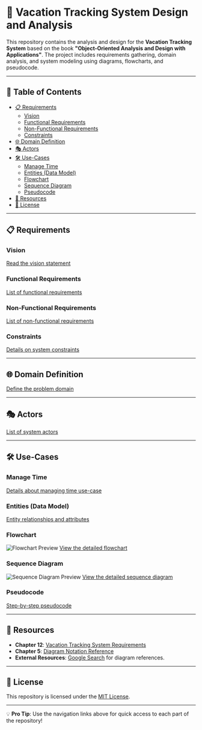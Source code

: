 # 🌴 Vacation Tracking System Design and Analysis

This repository contains the analysis and design for the **Vacation Tracking System** based on the book **"Object-Oriented Analysis and Design with Applications"**. The project includes requirements gathering, domain analysis, and system modeling using diagrams, flowcharts, and pseudocode.

---

## 📖 Table of Contents

- [📋 Requirements](#-requirements)
  - [Vision](#vision)
  - [Functional Requirements](#functional-requirements)
  - [Non-Functional Requirements](#non-functional-requirements)
  - [Constraints](#constraints)
- [🌐 Domain Definition](#-domain-definition)
- [🎭 Actors](#-actors)
- [🛠️ Use-Cases](#️-use-cases)
  - [Manage Time](#manage-time)
  - [Entities (Data Model)](#entities-data-model)
  - [Flowchart](#flowchart)
  - [Sequence Diagram](#sequence-diagram)
  - [Pseudocode](#pseudocode)
- [📂 Resources](#-resources)
- [📜 License](#-license)

---

## 📋 Requirements

### Vision
[Read the vision statement](./docs/vision.md)

### Functional Requirements
[List of functional requirements](./docs/functional-requirements.md)

### Non-Functional Requirements
[List of non-functional requirements](./docs/non-functional-requirements.md)

### Constraints
[Details on system constraints](./docs/constraints.md)

---

## 🌐 Domain Definition

[Define the problem domain](./docs/domain-definition.md)

---

## 🎭 Actors

[List of system actors](./docs/actors.md)

---

## 🛠️ Use-Cases

### Manage Time
[Details about managing time use-case](./docs/use-cases/manage-time.md)

### Entities (Data Model)
[Entity relationships and attributes](./docs/entities.md)

### Flowchart
![Flowchart Preview](./assets/flowchart.png)
[View the detailed flowchart](./docs/flowchart.md)

### Sequence Diagram
![Sequence Diagram Preview](./assets/sequence-diagram.png)
[View the detailed sequence diagram](./docs/sequence-diagram.md)

### Pseudocode
[Step-by-step pseudocode](./docs/pseudocode.md)

---

## 📂 Resources

- **Chapter 12**: [Vacation Tracking System Requirements](#link-to-chapter-12-if-available)
- **Chapter 5**: [Diagram Notation Reference](#link-to-chapter-5-if-available)
- **External Resources**: [Google Search](https://www.google.com) for diagram references.

---

## 📜 License

This repository is licensed under the [MIT License](LICENSE).

---

💡 **Pro Tip**: Use the navigation links above for quick access to each part of the repository!

